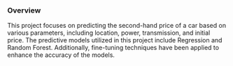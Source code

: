 ### Overview
This project focuses on predicting the second-hand price of a car based on various parameters, including location, power, transmission, and initial price. 
The predictive models utilized in this project include Regression and Random Forest. Additionally, fine-tuning techniques have been applied to enhance the accuracy of the models.
